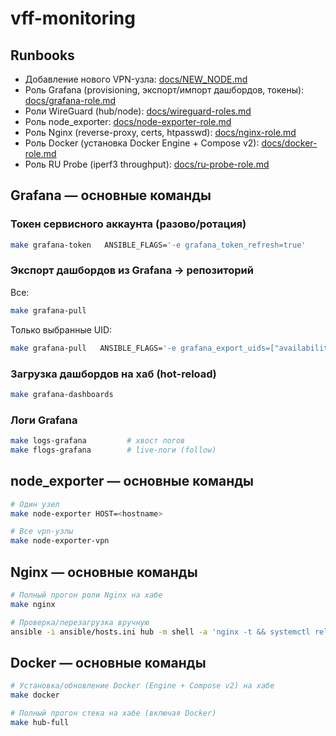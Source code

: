 # vff-monitoring

## Runbooks

- Добавление нового VPN-узла: [docs/NEW_NODE.md](docs/NEW_NODE.md)
- Роль Grafana (provisioning, экспорт/импорт дашбордов, токены): [docs/grafana-role.md](docs/grafana-role.md)
- Роли WireGuard (hub/node): [docs/wireguard-roles.md](docs/wireguard-roles.md)
- Роль node_exporter: [docs/node-exporter-role.md](docs/node-exporter-role.md)
- Роль Nginx (reverse-proxy, certs, htpasswd): [docs/nginx-role.md](docs/nginx-role.md)
- Роль Docker (установка Docker Engine + Compose v2): [docs/docker-role.md](docs/docker-role.md)
- Роль RU Probe (iperf3 throughput): [docs/ru-probe-role.md](docs/ru-probe-role.md)

## Grafana — основные команды

### Токен сервисного аккаунта (разово/ротация)
```bash
make grafana-token   ANSIBLE_FLAGS='-e grafana_token_refresh=true'
```

### Экспорт дашбордов из Grafana → репозиторий
Все:
```bash
make grafana-pull
```

Только выбранные UID:
```bash
make grafana-pull   ANSIBLE_FLAGS='-e grafana_export_uids=["availability","node-exporter-full"]'
```

### Загрузка дашбордов на хаб (hot-reload)
```bash
make grafana-dashboards
```

### Логи Grafana
```bash
make logs-grafana         # хвост логов
make flogs-grafana        # live-логи (follow)
```

## node_exporter — основные команды

```bash
# Один узел
make node-exporter HOST=<hostname>

# Все vpn-узлы
make node-exporter-vpn
```

## Nginx — основные команды

```bash
# Полный прогон роли Nginx на хабе
make nginx

# Проверка/перезагрузка вручную
ansible -i ansible/hosts.ini hub -m shell -a 'nginx -t && systemctl reload nginx'
```

## Docker — основные команды

```bash
# Установка/обновление Docker (Engine + Compose v2) на хабе
make docker

# Полный прогон стека на хабе (включая Docker)
make hub-full
```

